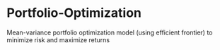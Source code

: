 # Portfolio-Optimization
Mean-variance portfolio optimization model (using efficient frontier) to minimize risk and maximize returns

